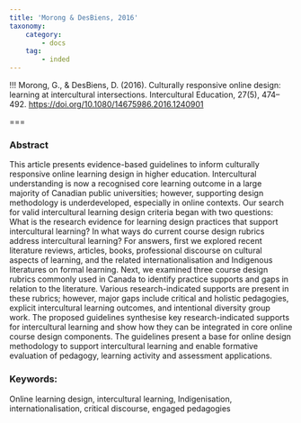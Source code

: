 ```yaml
---
title: 'Morong & DesBiens, 2016'
taxonomy:
    category:
        - docs
    tag:
        - inded
---
```


!!! Morong, G., & DesBiens, D. (2016). Culturally responsive online design: learning at intercultural intersections. Intercultural Education, 27(5), 474–492. https://doi.org/10.1080/14675986.2016.1240901


===
### Abstract

This article presents evidence-based guidelines to inform culturally responsive online learning design in higher education. Intercultural understanding is now a recognised core learning outcome in a large majority of Canadian public universities; however, supporting design methodology is underdeveloped, especially in online contexts. Our search for valid intercultural learning design criteria began with two questions: What is the research evidence for learning design practices that support intercultural learning? In what ways do current course design rubrics address intercultural learning? For answers, first we explored recent literature reviews, articles, books, professional discourse on cultural aspects of learning, and the related internationalisation and Indigenous literatures on formal learning. Next, we examined three course design rubrics commonly used in Canada to identify practice supports and gaps in relation to the literature. Various research-indicated supports are present in these rubrics; however, major gaps include critical and holistic pedagogies, explicit intercultural learning outcomes, and intentional diversity group work. The proposed guidelines synthesise key research-indicated supports for intercultural learning and show how they can be integrated in core online course design components. The guidelines present a base for online design methodology to support intercultural learning and enable formative evaluation of pedagogy, learning activity and assessment applications.

### Keywords:
Online learning design, intercultural learning, Indigenisation, internationalisation, critical discourse, engaged pedagogies
